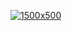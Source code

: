 [![1500x500](https://user-images.githubusercontent.com/9319656/87766847-0eba0b80-c81a-11ea-835a-e350bc681f41.jpg "Ali AKCA")](https://github.com/aweris)
<!--
**aweris/aweris** is a ✨ _special_ ✨ repository because its `README.md` (this file) appears on your GitHub profile.

Here are some ideas to get you started:

- 🔭 I’m currently working on ...
- 🌱 I’m currently learning ...
- 👯 I’m looking to collaborate on ...
- 🤔 I’m looking for help with ...
- 💬 Ask me about ...
- 📫 How to reach me: ...
- 😄 Pronouns: ...
- ⚡ Fun fact: ...
-->
